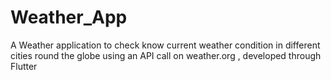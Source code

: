 # Weather_App
A Weather application to check know current weather condition in different cities round the globe using an API call on weather.org , developed through Flutter

